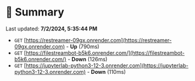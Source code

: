# 📖 Summary
Last updated: **7/2/2024, 5:35:44 PM**

- `GET` [https://restreamer-09gx.onrender.com](https://restreamer-09gx.onrender.com) - **Up** (790ms)
- `GET` [https://filestreambot-b5k6.onrender.com/](https://filestreambot-b5k6.onrender.com/) - **Down** (126ms)
- `GET` [https://jupyterlab-python3-12-3.onrender.com](https://jupyterlab-python3-12-3.onrender.com) - **Down** (110ms)
